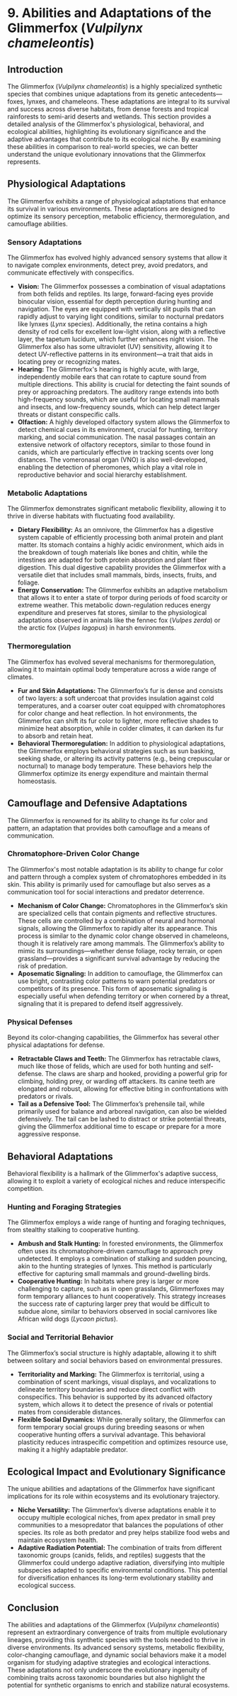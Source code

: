 # 9. Abilities and Adaptations of the Glimmerfox (*Vulpilynx chameleontis*)

## Introduction

The Glimmerfox (*Vulpilynx chameleontis*) is a highly specialized synthetic species that combines unique adaptations from its genetic antecedents—foxes, lynxes, and chameleons. These adaptations are integral to its survival and success across diverse habitats, from dense forests and tropical rainforests to semi-arid deserts and wetlands. This section provides a detailed analysis of the Glimmerfox's physiological, behavioral, and ecological abilities, highlighting its evolutionary significance and the adaptive advantages that contribute to its ecological niche. By examining these abilities in comparison to real-world species, we can better understand the unique evolutionary innovations that the Glimmerfox represents.

## Physiological Adaptations

The Glimmerfox exhibits a range of physiological adaptations that enhance its survival in various environments. These adaptations are designed to optimize its sensory perception, metabolic efficiency, thermoregulation, and camouflage abilities.

### Sensory Adaptations

The Glimmerfox has evolved highly advanced sensory systems that allow it to navigate complex environments, detect prey, avoid predators, and communicate effectively with conspecifics.

- **Vision:** The Glimmerfox possesses a combination of visual adaptations from both felids and reptiles. Its large, forward-facing eyes provide binocular vision, essential for depth perception during hunting and navigation. The eyes are equipped with vertically slit pupils that can rapidly adjust to varying light conditions, similar to nocturnal predators like lynxes (*Lynx* species). Additionally, the retina contains a high density of rod cells for excellent low-light vision, along with a reflective layer, the tapetum lucidum, which further enhances night vision. The Glimmerfox also has some ultraviolet (UV) sensitivity, allowing it to detect UV-reflective patterns in its environment—a trait that aids in locating prey or recognizing mates.
- **Hearing:** The Glimmerfox's hearing is highly acute, with large, independently mobile ears that can rotate to capture sound from multiple directions. This ability is crucial for detecting the faint sounds of prey or approaching predators. The auditory range extends into both high-frequency sounds, which are useful for locating small mammals and insects, and low-frequency sounds, which can help detect larger threats or distant conspecific calls.
- **Olfaction:** A highly developed olfactory system allows the Glimmerfox to detect chemical cues in its environment, crucial for hunting, territory marking, and social communication. The nasal passages contain an extensive network of olfactory receptors, similar to those found in canids, which are particularly effective in tracking scents over long distances. The vomeronasal organ (VNO) is also well-developed, enabling the detection of pheromones, which play a vital role in reproductive behavior and social hierarchy establishment.

### Metabolic Adaptations

The Glimmerfox demonstrates significant metabolic flexibility, allowing it to thrive in diverse habitats with fluctuating food availability.

- **Dietary Flexibility:** As an omnivore, the Glimmerfox has a digestive system capable of efficiently processing both animal protein and plant matter. Its stomach contains a highly acidic environment, which aids in the breakdown of tough materials like bones and chitin, while the intestines are adapted for both protein absorption and plant fiber digestion. This dual digestive capability provides the Glimmerfox with a versatile diet that includes small mammals, birds, insects, fruits, and foliage.
- **Energy Conservation:** The Glimmerfox exhibits an adaptive metabolism that allows it to enter a state of torpor during periods of food scarcity or extreme weather. This metabolic down-regulation reduces energy expenditure and preserves fat stores, similar to the physiological adaptations observed in animals like the fennec fox (*Vulpes zerda*) or the arctic fox (*Vulpes lagopus*) in harsh environments.

### Thermoregulation

The Glimmerfox has evolved several mechanisms for thermoregulation, allowing it to maintain optimal body temperature across a wide range of climates.

- **Fur and Skin Adaptations:** The Glimmerfox’s fur is dense and consists of two layers: a soft undercoat that provides insulation against cold temperatures, and a coarser outer coat equipped with chromatophores for color change and heat reflection. In hot environments, the Glimmerfox can shift its fur color to lighter, more reflective shades to minimize heat absorption, while in colder climates, it can darken its fur to absorb and retain heat.
- **Behavioral Thermoregulation:** In addition to physiological adaptations, the Glimmerfox employs behavioral strategies such as sun basking, seeking shade, or altering its activity patterns (e.g., being crepuscular or nocturnal) to manage body temperature. These behaviors help the Glimmerfox optimize its energy expenditure and maintain thermal homeostasis.

## Camouflage and Defensive Adaptations

The Glimmerfox is renowned for its ability to change its fur color and pattern, an adaptation that provides both camouflage and a means of communication.

### Chromatophore-Driven Color Change

The Glimmerfox's most notable adaptation is its ability to change fur color and pattern through a complex system of chromatophores embedded in its skin. This ability is primarily used for camouflage but also serves as a communication tool for social interactions and predator deterrence.

- **Mechanism of Color Change:** Chromatophores in the Glimmerfox’s skin are specialized cells that contain pigments and reflective structures. These cells are controlled by a combination of neural and hormonal signals, allowing the Glimmerfox to rapidly alter its appearance. This process is similar to the dynamic color change observed in chameleons, though it is relatively rare among mammals. The Glimmerfox’s ability to mimic its surroundings—whether dense foliage, rocky terrain, or open grassland—provides a significant survival advantage by reducing the risk of predation.
- **Aposematic Signaling:** In addition to camouflage, the Glimmerfox can use bright, contrasting color patterns to warn potential predators or competitors of its presence. This form of aposematic signaling is especially useful when defending territory or when cornered by a threat, signaling that it is prepared to defend itself aggressively.

### Physical Defenses

Beyond its color-changing capabilities, the Glimmerfox has several other physical adaptations for defense.

- **Retractable Claws and Teeth:** The Glimmerfox has retractable claws, much like those of felids, which are used for both hunting and self-defense. The claws are sharp and hooked, providing a powerful grip for climbing, holding prey, or warding off attackers. Its canine teeth are elongated and robust, allowing for effective biting in confrontations with predators or rivals.
- **Tail as a Defensive Tool:** The Glimmerfox’s prehensile tail, while primarily used for balance and arboreal navigation, can also be wielded defensively. The tail can be lashed to distract or strike potential threats, giving the Glimmerfox additional time to escape or prepare for a more aggressive response.

## Behavioral Adaptations

Behavioral flexibility is a hallmark of the Glimmerfox's adaptive success, allowing it to exploit a variety of ecological niches and reduce interspecific competition.

### Hunting and Foraging Strategies

The Glimmerfox employs a wide range of hunting and foraging techniques, from stealthy stalking to cooperative hunting.

- **Ambush and Stalk Hunting:** In forested environments, the Glimmerfox often uses its chromatophore-driven camouflage to approach prey undetected. It employs a combination of stalking and sudden pouncing, akin to the hunting strategies of lynxes. This method is particularly effective for capturing small mammals and ground-dwelling birds.
- **Cooperative Hunting:** In habitats where prey is larger or more challenging to capture, such as in open grasslands, Glimmerfoxes may form temporary alliances to hunt cooperatively. This strategy increases the success rate of capturing larger prey that would be difficult to subdue alone, similar to behaviors observed in social carnivores like African wild dogs (*Lycaon pictus*).

### Social and Territorial Behavior

The Glimmerfox’s social structure is highly adaptable, allowing it to shift between solitary and social behaviors based on environmental pressures.

- **Territoriality and Marking:** The Glimmerfox is territorial, using a combination of scent markings, visual displays, and vocalizations to delineate territory boundaries and reduce direct conflict with conspecifics. This behavior is supported by its advanced olfactory system, which allows it to detect the presence of rivals or potential mates from considerable distances.
- **Flexible Social Dynamics:** While generally solitary, the Glimmerfox can form temporary social groups during breeding seasons or when cooperative hunting offers a survival advantage. This behavioral plasticity reduces intraspecific competition and optimizes resource use, making it a highly adaptable predator.

## Ecological Impact and Evolutionary Significance

The unique abilities and adaptations of the Glimmerfox have significant implications for its role within ecosystems and its evolutionary trajectory.

- **Niche Versatility:** The Glimmerfox’s diverse adaptations enable it to occupy multiple ecological niches, from apex predator in small prey communities to a mesopredator that balances the populations of other species. Its role as both predator and prey helps stabilize food webs and maintain ecosystem health.
- **Adaptive Radiation Potential:** The combination of traits from different taxonomic groups (canids, felids, and reptiles) suggests that the Glimmerfox could undergo adaptive radiation, diversifying into multiple subspecies adapted to specific environmental conditions. This potential for diversification enhances its long-term evolutionary stability and ecological success.

## Conclusion

The abilities and adaptations of the Glimmerfox (*Vulpilynx chameleontis*) represent an extraordinary convergence of traits from multiple evolutionary lineages, providing this synthetic species with the tools needed to thrive in diverse environments. Its advanced sensory systems, metabolic flexibility, color-changing camouflage, and dynamic social behaviors make it a model organism for studying adaptive strategies and ecological interactions. These adaptations not only underscore the evolutionary ingenuity of combining traits across taxonomic boundaries but also highlight the potential for synthetic organisms to enrich and stabilize natural ecosystems.
